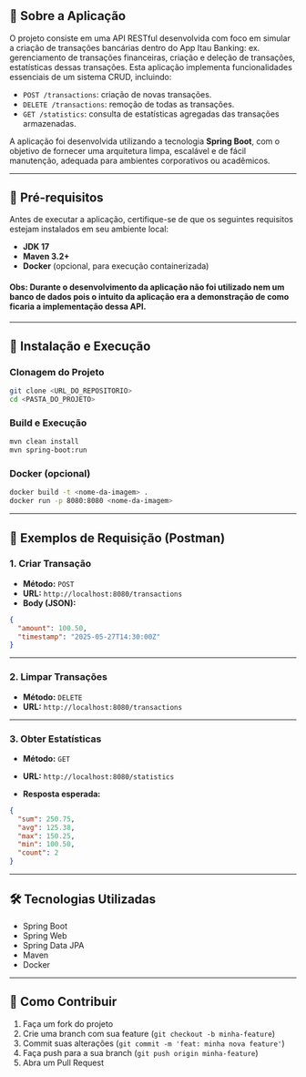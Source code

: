 
# <API REST ITAU>

## 📘 Sobre a Aplicação

O projeto **<API REST ITAU>** consiste em uma API RESTful desenvolvida com foco em simular a criação de transações bancárias dentro do App Itau Banking: ex. gerenciamento de transações financeiras, criação e deleção de transações, estatísticas dessas transações. Esta aplicação implementa funcionalidades essenciais de um sistema CRUD, incluindo:

- `POST /transactions`: criação de novas transações.
- `DELETE /transactions`: remoção de todas as transações.
- `GET /statistics`: consulta de estatísticas agregadas das transações armazenadas.

A aplicação foi desenvolvida utilizando a tecnologia **Spring Boot**, com o objetivo de fornecer uma arquitetura limpa, escalável e de fácil manutenção, adequada para ambientes corporativos ou acadêmicos.

---

## 🔧 Pré-requisitos

Antes de executar a aplicação, certifique-se de que os seguintes requisitos estejam instalados em seu ambiente local:

- **JDK 17**
- **Maven 3.2+**
- **Docker** (opcional, para execução containerizada)

#### Obs: Durante o desenvolvimento da aplicação não foi utilizado nem um banco de dados pois o intuito da aplicação era a demonstração de como ficaria a implementação dessa API.

---

## 🧪 Instalação e Execução

### Clonagem do Projeto

```bash
git clone <URL_DO_REPOSITORIO>
cd <PASTA_DO_PROJETO>
```

### Build e Execução

```bash
mvn clean install
mvn spring-boot:run
```

### Docker (opcional)

```bash
docker build -t <nome-da-imagem> .
docker run -p 8080:8080 <nome-da-imagem>
```

---

## 🚀 Exemplos de Requisição (Postman)

### 1. Criar Transação

- **Método:** `POST`
- **URL:** `http://localhost:8080/transactions`
- **Body (JSON):**
```json
{
  "amount": 100.50,
  "timestamp": "2025-05-27T14:30:00Z"
}
```

---

### 2. Limpar Transações

- **Método:** `DELETE`
- **URL:** `http://localhost:8080/transactions`

---

### 3. Obter Estatísticas

- **Método:** `GET`
- **URL:** `http://localhost:8080/statistics`

- **Resposta esperada:**
```json
{
  "sum": 250.75,
  "avg": 125.38,
  "max": 150.25,
  "min": 100.50,
  "count": 2
}
```

---

## 🛠️ Tecnologias Utilizadas

- Spring Boot
- Spring Web
- Spring Data JPA
- Maven
- Docker

---

## 🤝 Como Contribuir

1. Faça um fork do projeto
2. Crie uma branch com sua feature (`git checkout -b minha-feature`)
3. Commit suas alterações (`git commit -m 'feat: minha nova feature'`)
4. Faça push para a sua branch (`git push origin minha-feature`)
5. Abra um Pull Request
